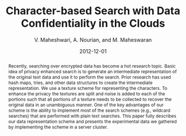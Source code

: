 ---
author: "V. Maheshwari, A. Nourian, and M. Maheswaran"
title: "Character-based Search with Data Confidentiality in the Clouds"
journal: "International Workshop on Cloud Computing for Research Collaborations"
location: "held in conjunction with 4th IEEE International Conference on Cloud Computing (CloudCom), Taipei, Taiwan"
date: 2012-12-01
abstract: "Recently, searching over encrypted data has become a hot research topic. Basic idea of privacy enhanced search is to generate an intermediate representation of the original text data and use it to perform the search. Prior research has used hash maps, tries, and other data structures to create the intermediate representation. We use a texture scheme for representing the characters. To enhance the privacy the textures are split and noise is added to each of the portions such that all portions of a texture needs to be collected to recover the original data in an unambiguous manner. One of the key advantages of our scheme is the ability to implement most of the search schemes (e.g., wildcard searches) that are performed with plain text searches. This paper fully describes our data representation scheme and presents the experimental data we gathered by implementing the scheme in a server cluster."
---
